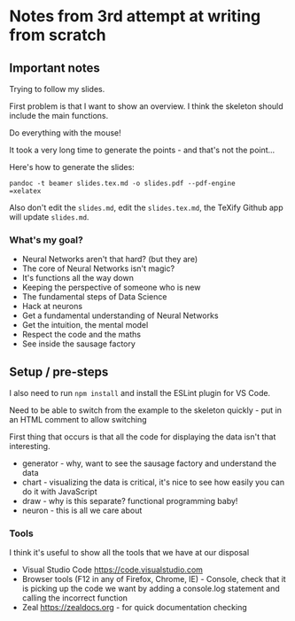 # Notes from 3rd attempt at writing from scratch

## Important notes

Trying to follow my slides. 

First problem is that I want to show an overview. I think the skeleton should include the main functions.

Do everything with the mouse!

It took a very long time to generate the points - and that's not the point...

Here's how to generate the slides:

```shell
pandoc -t beamer slides.tex.md -o slides.pdf --pdf-engine
=xelatex
```

Also don't edit the `slides.md`, edit the `slides.tex.md`, the TeXify Github app will update `slides.md`.

### What's my goal?

* Neural Networks aren't that hard? (but they are)
* The core of Neural Networks isn't magic?
* It's functions all the way down
* Keeping the perspective of someone who is new 
* The fundamental steps of Data Science
* Hack at neurons
* Get a fundamental understanding of Neural Networks
* Get the intuition, the mental model
* Respect the code and the maths
* See inside the sausage factory

## Setup / pre-steps

I also need to run `npm install` and install the ESLint plugin for VS Code.

Need to be able to switch from the example to the skeleton quickly - put in an HTML comment to allow switching

First thing that occurs is that all the code for displaying the data isn't that interesting.

* generator - why, want to see the sausage factory and understand the data
* chart - visualizing the data is critical, it's nice to see how easily you can do it with JavaScript
* draw - why is this separate? functional programming baby!
* neuron - this is all we care about

### Tools

I think it's useful to show all the tools that we have at our disposal

* Visual Studio Code <https://code.visualstudio.com>
* Browser tools (F12 in any of Firefox, Chrome, IE) - Console, check that it is picking up the code we want by adding a console.log statement and calling the incorrect function
* Zeal <https://zealdocs.org> - for quick documentation checking